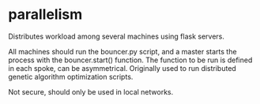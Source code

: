 # parallelism

Distributes workload among several machines using flask servers. 

All machines should run the bouncer.py script, and a master starts the process with the bouncer.start() function.
The function to be run is defined in each spoke, can be asymmetrical. Originally used to run distributed genetic algorithm optimization scripts.

Not secure, should only be used in local networks.
